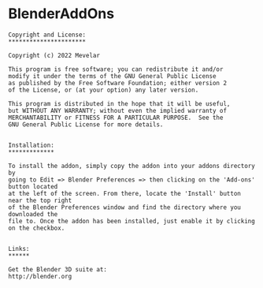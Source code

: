 # BlenderAddOns
	
	Copyright and License:
	**********************
	
	Copyright (c) 2022 Mevelar
	
	This program is free software; you can redistribute it and/or
	modify it under the terms of the GNU General Public License
	as published by the Free Software Foundation; either version 2
	of the License, or (at your option) any later version.
	
	This program is distributed in the hope that it will be useful,
	but WITHOUT ANY WARRANTY; without even the implied warranty of
	MERCHANTABILITY or FITNESS FOR A PARTICULAR PURPOSE.  See the
	GNU General Public License for more details.
	
		
	Installation:
	*************
	
	To install the addon, simply copy the addon into your addons directory by
	going to Edit => Blender Preferences => then clicking on the 'Add-ons' button located
	at the left of the screen. From there, locate the 'Install' button near the top right
	of the Blender Preferences window and find the directory where you downloaded the 
	file to. Once the addon has been installed, just enable it by clicking 
	on the checkbox.
	
		
	Links:
	******
	
	Get the Blender 3D suite at:
	http://blender.org
	
	
